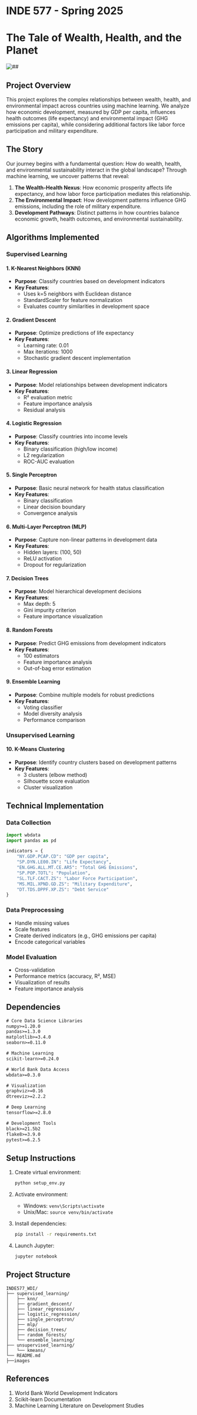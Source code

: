 # **INDE 577 - Spring 2025**

# The Tale of Wealth, Health, and the Planet

![##](/images/tale.png)
## Project Overview
This project explores the complex relationships between wealth, health, and environmental impact across countries using machine learning. We analyze how economic development, measured by GDP per capita, influences health outcomes (life expectancy) and environmental impact (GHG emissions per capita), while considering additional factors like labor force participation and military expenditure.

## The Story
Our journey begins with a fundamental question: How do wealth, health, and environmental sustainability interact in the global landscape? Through machine learning, we uncover patterns that reveal:

1. **The Wealth-Health Nexus**: How economic prosperity affects life expectancy, and how labor force participation mediates this relationship.
2. **The Environmental Impact**: How development patterns influence GHG emissions, including the role of military expenditure.
3. **Development Pathways**: Distinct patterns in how countries balance economic growth, health outcomes, and environmental sustainability.

## Algorithms Implemented

### Supervised Learning

#### 1. K-Nearest Neighbors (KNN)
- **Purpose**: Classify countries based on development indicators
- **Key Features**: 
  - Uses k=5 neighbors with Euclidean distance
  - StandardScaler for feature normalization
  - Evaluates country similarities in development space

#### 2. Gradient Descent
- **Purpose**: Optimize predictions of life expectancy
- **Key Features**:
  - Learning rate: 0.01
  - Max iterations: 1000
  - Stochastic gradient descent implementation

#### 3. Linear Regression
- **Purpose**: Model relationships between development indicators
- **Key Features**:
  - R² evaluation metric
  - Feature importance analysis
  - Residual analysis

#### 4. Logistic Regression
- **Purpose**: Classify countries into income levels
- **Key Features**:
  - Binary classification (high/low income)
  - L2 regularization
  - ROC-AUC evaluation

#### 5. Single Perceptron
- **Purpose**: Basic neural network for health status classification
- **Key Features**:
  - Binary classification
  - Linear decision boundary
  - Convergence analysis

#### 6. Multi-Layer Perceptron (MLP)
- **Purpose**: Capture non-linear patterns in development data
- **Key Features**:
  - Hidden layers: (100, 50)
  - ReLU activation
  - Dropout for regularization

#### 7. Decision Trees
- **Purpose**: Model hierarchical development decisions
- **Key Features**:
  - Max depth: 5
  - Gini impurity criterion
  - Feature importance visualization

#### 8. Random Forests
- **Purpose**: Predict GHG emissions from development indicators
- **Key Features**:
  - 100 estimators
  - Feature importance analysis
  - Out-of-bag error estimation

#### 9. Ensemble Learning
- **Purpose**: Combine multiple models for robust predictions
- **Key Features**:
  - Voting classifier
  - Model diversity analysis
  - Performance comparison

### Unsupervised Learning

#### 10. K-Means Clustering
- **Purpose**: Identify country clusters based on development patterns
- **Key Features**:
  - 3 clusters (elbow method)
  - Silhouette score evaluation
  - Cluster visualization

## Technical Implementation

### Data Collection
```python
import wbdata
import pandas as pd

indicators = {
    "NY.GDP.PCAP.CD": "GDP per capita",
    "SP.DYN.LE00.IN": "Life Expectancy",
    "EN.GHG.ALL.MT.CE.AR5": "Total GHG Emissions",
    "SP.POP.TOTL": "Population",
    "SL.TLF.CACT.ZS": "Labor Force Participation",
    "MS.MIL.XPND.GD.ZS": "Military Expenditure",
    "DT.TDS.DPPF.XP.ZS": "Debt Service"
}
```

### Data Preprocessing
- Handle missing values
- Scale features
- Create derived indicators (e.g., GHG emissions per capita)
- Encode categorical variables

### Model Evaluation
- Cross-validation
- Performance metrics (accuracy, R², MSE)
- Visualization of results
- Feature importance analysis

## Dependencies
```requirements.txt
# Core Data Science Libraries
numpy>=1.20.0
pandas>=1.3.0
matplotlib>=3.4.0
seaborn>=0.11.0

# Machine Learning
scikit-learn>=0.24.0

# World Bank Data Access
wbdata>=0.3.0

# Visualization
graphviz>=0.16
dtreeviz>=2.2.2

# Deep Learning
tensorflow>=2.8.0

# Development Tools
black>=21.5b2
flake8>=3.9.0
pytest>=6.2.5
```

## Setup Instructions
1. Create virtual environment:
   ```bash
   python setup_env.py
   ```

2. Activate environment:
   - Windows: `venv\Scripts\activate`
   - Unix/Mac: `source venv/bin/activate`

3. Install dependencies:
   ```bash
   pip install -r requirements.txt
   ```

4. Launch Jupyter:
   ```bash
   jupyter notebook
   ```

## Project Structure
```
INDE577_WDI/
├── supervised_learning/
│   ├── knn/
│   ├── gradient_descent/
│   ├── linear_regression/
│   ├── logistic_regression/
│   ├── single_perceptron/
│   ├── mlp/
│   ├── decision_trees/
│   ├── random_forests/
│   └── ensemble_learning/
├── unsupervised_learning/
│   └── kmeans/
└── README.md
├──images
```


## References
1. World Bank World Development Indicators
2. Scikit-learn Documentation
3. Machine Learning Literature on Development Studies
